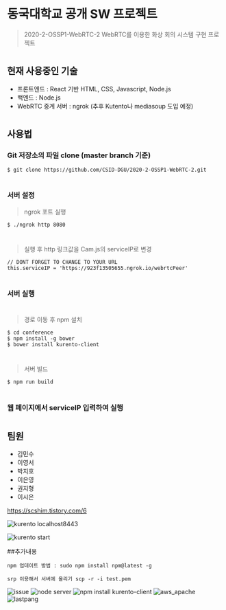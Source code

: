 # 동국대학교 공개 SW 프로젝트 
> 2020-2-OSSP1-WebRTC-2
> WebRTC를 이용한 화상 회의 시스템 구현 프로젝트  
#

## 현재 사용중인 기술
* 프론트엔드 : React 기반 HTML, CSS, Javascript, Node.js
* 백엔드 : Node.js
* WebRTC 중계 서버 : ngrok (추후 Kutento나 mediasoup 도입 예정)  
#
 
 ## 사용법
 ### Git 저장소의 파일 clone (master branch 기준)
  ```
  $ git clone https://github.com/CSID-DGU/2020-2-OSSP1-WebRTC-2.git
 ```  
 #
 ### 서버 설정
 > ngrok 포트 실행
 ```
 $ ./ngrok http 8080
 ```  
 #
 > 실행 후 http 링크값을 Cam.js의 serviceIP로 변경
 ```
 // DONT FORGET TO CHANGE TO YOUR URL
 this.serviceIP = 'https://923f13505655.ngrok.io/webrtcPeer'
 ```   
 #
 ### 서버 실행  
 #
 > 경로 이동 후 npm 설치
 ```
 $ cd conference
 $ npm install -g bower
 $ bower install kurento-client  
 ```  
 #
 
 > 서버 빌드 
 ```
 $ npm run build
 ```  
 #
 
 ### 웹 페이지에서 serviceIP 입력하여 실행  
 #

 ## 팀원
 * 김민수
 * 이영서
 * 박지호
 * 이은영
 * 권지형
 * 이시은

https://scshim.tistory.com/6


![kurento localhost8443](https://user-images.githubusercontent.com/46514182/100539139-5efe9c80-3202-11eb-82da-04f855d4e118.png)

![kurento start](https://user-images.githubusercontent.com/46514182/100539142-6160f680-3202-11eb-86ed-a1e6ed6c8269.png)


##추가내용
```
npm 업데이트 방법 : sudo npm install npm@latest -g

srp 이용해서 서버에 올리기 scp -r -i test.pem 
```
![issue](https://user-images.githubusercontent.com/46514182/101172488-3ebe4b80-360f-11eb-970e-b67dbff55a0b.png)
![node server](https://user-images.githubusercontent.com/46514182/101172504-4120a580-360f-11eb-8184-a6c28476cb0a.png)
![npm install kurento-client](https://user-images.githubusercontent.com/46514182/101172537-4d0c6780-360f-11eb-8d49-e39290ee83e6.png)
![aws_apache](https://user-images.githubusercontent.com/46514182/101172671-788f5200-360f-11eb-9c92-37e9eff9bf29.png)
![lastpang](https://user-images.githubusercontent.com/46514182/101172673-79c07f00-360f-11eb-8bc9-c10d3cfdbcd8.png)

